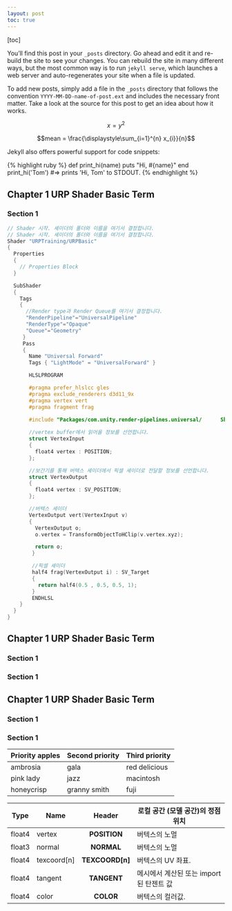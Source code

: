 ```yaml
---
layout: post
toc: true
---
```

[toc]

You’ll find this post in your `_posts` directory. Go ahead and edit it and re-build the site to see your changes. You can rebuild the site in many different ways, but the most common way is to run `jekyll serve`, which launches a web server and auto-regenerates your site when a file is updated.

To add new posts, simply add a file in the `_posts` directory that follows the convention `YYYY-MM-DD-name-of-post.ext` and includes the necessary front matter. Take a look at the source for this post to get an idea about how it works.

$$ x = y^2 $$

$$mean = \frac{\displaystyle\sum_{i=1}^{n} x_{i}}{n}$$

Jekyll also offers powerful support for code snippets:

{% highlight ruby %}
def print_hi(name)
  puts "Hi, #{name}"
end
print_hi('Tom')
#=> prints 'Hi, Tom' to STDOUT.
{% endhighlight %}

## Chapter 1 URP Shader Basic Term
### Section 1

``` c
// Shader 시작. 셰이더의 폴더와 이름을 여기서 결정합니다.
// Shader 시작. 셰이더의 폴더와 이름을 여기서 결정합니다.
Shader "URPTraining/URPBasic"
{
  Properties
  {   
    // Properties Block 
  }  

  SubShader
  {  
    Tags
    {
      //Render type과 Render Queue를 여기서 결정합니다.
      "RenderPipeline"="UniversalPipeline"
      "RenderType"="Opaque"          
      "Queue"="Geometry"
     }
     Pass
     {  		
       Name "Universal Forward"
       Tags { "LightMode" = "UniversalForward" }

       HLSLPROGRAM

       #pragma prefer_hlslcc gles
       #pragma exclude_renderers d3d11_9x
       #pragma vertex vert
       #pragma fragment frag

       #include "Packages/com.unity.render-pipelines.universal/  	 ShaderLibrary/Lighting.hlsl"        	
  
       //vertex buffer에서 읽어올 정보를 선언합니다. 	
       struct VertexInput
       {
         float4 vertex : POSITION;
       };

       //보간기를 통해 버텍스 셰이더에서 픽셀 셰이더로 전달할 정보를 선언합니다.
       struct VertexOutput
       {
         float4 vertex : SV_POSITION;
       };

       //버텍스 셰이더
       VertexOutput vert(VertexInput v)
       {
         VertexOutput o;      
         o.vertex = TransformObjectToHClip(v.vertex.xyz);

         return o;
        }

        //픽셀 셰이더
        half4 frag(VertexOutput i) : SV_Target
        {  	
          return half4(0.5 , 0.5, 0.5, 1);  
        }
        ENDHLSL  
    }
  }
}
```

## Chapter 1 URP Shader Basic Term
### Section 1
### Section 1


## Chapter 1 URP Shader Basic Term
### Section 1
### Section 1

| Priority apples | Second priority | Third priority |
|-------|--------|---------|
| ambrosia | gala | red delicious |
| pink lady | jazz | macintosh |
| honeycrisp | granny smith | fuji |

| Type   | Name        |     Header      | 로컬 공간 (모델 공간)의 정점 위치       |
| ------ | ----------- | :-------------: | --------------------------------------- |
| float4 | vertex      |  **POSITION**   | 버텍스의 노멀                           |
| float3 | normal      |   **NORMAL**    | 버텍스의 노멀                           |
| float4 | texcoord[n] | **TEXCOORD[n]** | 버텍스의 UV 좌표.                       |
| float4 | tangent     |   **TANGENT**   | 메시에서 계산된 또는 import된 탄젠트 값   |
| float4 | color       |    **COLOR**    | 버텍스의 컬러값.                        |